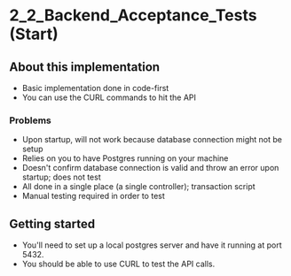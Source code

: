 # 2_2_Backend_Acceptance_Tests (Start)

## About this implementation
- Basic implementation done in code-first
- You can use the CURL commands to hit the API

### Problems

- Upon startup, will not work because database connection might not be setup
- Relies on you to have Postgres running on your machine
- Doesn't confirm database connection is valid and throw an error upon startup; does not test
- All done in a single place (a single controller); transaction script
- Manual testing required in order to test

## Getting started

- You'll need to set up a local postgres server and have it running at port 5432.
- You should be able to use CURL to test the API calls.